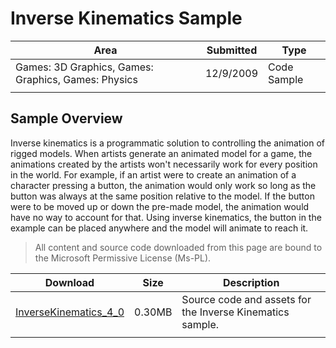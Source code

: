 # Inverse Kinematics Sample

|Area|Submitted|Type|
|-|-|-|
Games: 3D Graphics, Games: Graphics, Games: Physics|12/9/2009|Code Sample
||||

## Sample Overview

Inverse kinematics is a programmatic solution to controlling the animation of rigged models. When artists generate an animated model for a game, the animations created by the artists won't necessarily work for every position in the world. For example, if an artist were to create an animation of a character pressing a button, the animation would only work so long as the button was always at the same position relative to the model. If the button were to be moved up or down the pre-made model, the animation would have no way to account for that. Using inverse kinematics, the button in the example can be placed anywhere and the model will animate to reach it.

> All content and source code downloaded from this page are bound to the Microsoft Permissive License (Ms-PL).

Download | Size | Description
---|---|---|
[InverseKinematics_4_0](https://github.com/simondarksidej/XNAGameStudio/tree/master/Samples/InverseKinematics_4_0) | 0.30MB | Source code and assets for the Inverse Kinematics sample.
||||